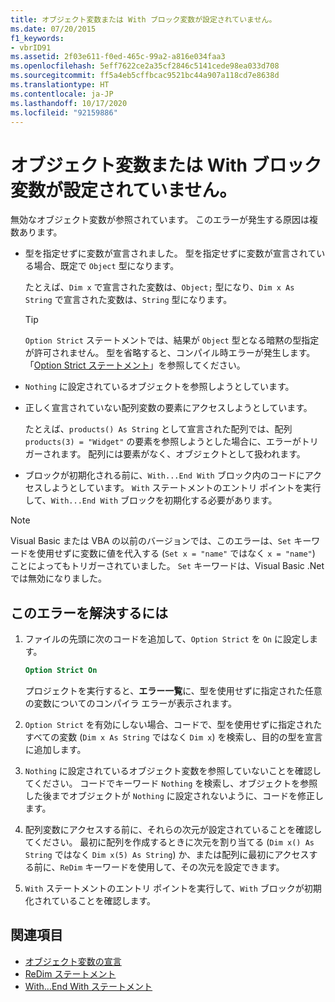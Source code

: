 ```yaml
---
title: オブジェクト変数または With ブロック変数が設定されていません。
ms.date: 07/20/2015
f1_keywords:
- vbrID91
ms.assetid: 2f03e611-f0ed-465c-99a2-a816e034faa3
ms.openlocfilehash: 5eff7622ce2a35cf2846c5141cede98ea033d708
ms.sourcegitcommit: ff5a4eb5cffbcac9521bc44a907a118cd7e8638d
ms.translationtype: HT
ms.contentlocale: ja-JP
ms.lasthandoff: 10/17/2020
ms.locfileid: "92159886"
---
```

# <a name="object-variable-or-with-block-variable-not-set"></a>オブジェクト変数または With ブロック変数が設定されていません。

無効なオブジェクト変数が参照されています。 このエラーが発生する原因は複数あります。

- 型を指定せずに変数が宣言されました。 型を指定せずに変数が宣言されている場合、既定で `Object` 型になります。

    たとえば、`Dim x` で宣言された変数は、`Object;` 型になり、`Dim x As String` で宣言された変数は、`String` 型になります。

    > [!TIP]
    > `Option Strict` ステートメントでは、結果が `Object` 型となる暗黙の型指定が許可されません。 型を省略すると、コンパイル時エラーが発生します。 「[Option Strict ステートメント](../statements/option-strict-statement.md)」を参照してください。

- `Nothing` に設定されているオブジェクトを参照しようとしています。

- 正しく宣言されていない配列変数の要素にアクセスしようとしています。

    たとえば、`products() As String` として宣言された配列では、配列 `products(3) = "Widget"` の要素を参照しようとした場合に、エラーがトリガーされます。 配列には要素がなく、オブジェクトとして扱われます。

- ブロックが初期化される前に、`With...End With` ブロック内のコードにアクセスしようとしています。   `With` ステートメントのエントリ ポイントを実行して、`With...End With` ブロックを初期化する必要があります。

> [!NOTE]
> Visual Basic または VBA の以前のバージョンでは、このエラーは、`Set` キーワードを使用せずに変数に値を代入する (`Set x = "name"` ではなく `x = "name"`) ことによってもトリガーされていました。 `Set` キーワードは、Visual Basic .Net では無効になりました。

## <a name="to-correct-this-error"></a>このエラーを解決するには

1. ファイルの先頭に次のコードを追加して、`Option Strict` を `On` に設定します。

    ```vb
    Option Strict On
    ```

    プロジェクトを実行すると、**エラー一覧**に、型を使用せずに指定された任意の変数についてのコンパイラ エラーが表示されます。

2. `Option Strict` を有効にしない場合、コードで、型を使用せずに指定されたすべての変数 (`Dim x As String` ではなく `Dim x`) を検索し、目的の型を宣言に追加します。

3. `Nothing` に設定されているオブジェクト変数を参照していないことを確認してください。  コードでキーワード `Nothing` を検索し、オブジェクトを参照した後までオブジェクトが `Nothing` に設定されないように、コードを修正します。

4. 配列変数にアクセスする前に、それらの次元が設定されていることを確認してください。 最初に配列を作成するときに次元を割り当てる (`Dim x() As String` ではなく `Dim x(5) As String`) か、または配列に最初にアクセスする前に、`ReDim` キーワードを使用して、その次元を設定できます。

5. `With` ステートメントのエントリ ポイントを実行して、`With` ブロックが初期化されていることを確認します。

## <a name="see-also"></a>関連項目

- [オブジェクト変数の宣言](../../programming-guide/language-features/variables/object-variable-declaration.md)
- [ReDim ステートメント](../statements/redim-statement.md)
- [With...End With ステートメント](../statements/with-end-with-statement.md)
